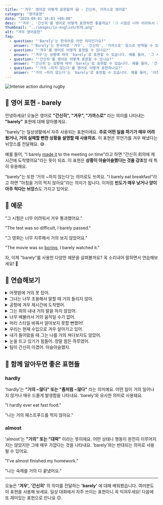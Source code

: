 ```yaml
---
title: "'겨우' 영어로 어떻게 표현할까 😅 - 간신히, 가까스로 영어로"
category: "영어표현"
date: "2024-09-01 16:03 +09:00"
desc: "'겨우', '간신히'를 영어로 어떻게 표현하면 좋을까요? '그 시험은 너무 어려워서 겨우 통과했어요.', '그 영화는 너무 지루해서 거의 보지 않았어요.' 등을 영어로 표현하는 법을 배워봅시다. 다양한 예문을 통해서 연습하고 본인의 표현으로 만들어 보세요."
thumbnail: "../images/in-english/078.png"
alt: "겨우 영어표현"
faq:
  - question: "'Barely'는 한국어로 어떤 의미인가요?"
    answer: "'Barely'는 한국어로 '겨우', '간신히', '가까스로' 등으로 번역될 수 있습니다. 어떤 일을 하기가 매우 어려웠거나, 거의 실패할 뻔한 상황을 설명할 때 사용합니다."
  - question: "'겨우'를 영어로 어떻게 표현할 수 있나요?"
    answer: "'겨우'는 상황에 따라 'barely'로 표현할 수 있습니다. 예를 들어, '그 시험은 너무 어려워서 겨우 통과했어요'는 'The test was so difficult, I barely passed'로 말할 수 있습니다."
  - question: "'간신히'를 영어로 어떻게 표현할 수 있나요?"
    answer: "'간신히'는 상황에 따라 'barely'로 표현할 수 있습니다. 예를 들어, '간신히 회의에 제시간에 도착했어요'는 'I barely made it to the meeting on time'으로 말할 수 있습니다."
  - question: "'거의 ~하지 않는다'를 영어로 어떻게 표현하나요?"
    answer: "'거의 ~하지 않는다'는 'barely'로 표현할 수 있습니다. 예를 들어, '아침을 거의 먹지 않아요'는 'I barely eat breakfast'로 표현할 수 있습니다."
---
```


![Intense action during rugby](../images/in-english/078-1.avif)

## 🌟 영어 표현 - barely

안녕하세요! 오늘은 영어로 **"간신히", "겨우", "가까스로"** 라는 의미를 나타내는 **"barely"** 표현에 대해 알아볼게요.

"barely"는 일상생활에서 자주 사용되는 표현이에요. **주로 어떤 일을 하기가 매우 어려웠거나, 거의 실패할 뻔한 상황을 설명할 때 사용하죠.** 이 표현은 무언가를 겨우 해냈다는 뉘앙스를 전달해요. 😅

예를 들어, "I barely [made it](/blog/in-english/244.make-it/) to the meeting on time"라고 하면 "간신히 회의에 제시간에 도착했어요"라는 뜻이 되죠. 이 표현은 **상황이 아슬아슬했다는 것을 강조**할 때 특히 유용해요.

"barely"는 또한 '거의 ~하지 않는다'는 의미로도 쓰여요. "I barely eat breakfast"라고 하면 "아침을 거의 먹지 않아요"라는 의미가 됩니다. 이처럼 **빈도가 매우 낮거나 양이 아주 적다는 뉘앙스**도 가지고 있어요.

<script async src="https://pagead2.googlesyndication.com/pagead/js/adsbygoogle.js?client=ca-pub-1465612013356152"
     crossorigin="anonymous"></script>
<!-- engple-horizontal-ad -->

<ins class="adsbygoogle"
     style="display:block"
     data-ad-client="ca-pub-1465612013356152"
     data-ad-slot="2106896038"
     data-ad-format="auto"
     data-full-width-responsive="true"></ins>

<script>
     (adsbygoogle = window.adsbygoogle || []).push({});
</script>

## 📖 예문

"그 시험은 너무 어려워서 겨우 통과했어요."

"The test was so difficult, I barely passed."

"그 영화는 너무 지루해서 거의 보지 않았어요."

"The movie was so [boring](/blog/vocab-1/040.boring/), I barely watched it."

자, 이제 "barely"를 사용한 다양한 예문을 살펴볼까요? 꼭 소리내어 말하면서 연습해보세요! 🚀

## 💬 연습해보기

<details>
<summary>어젯밤에 거의 못 잤어.</summary>
<span>I barely slept last night.</span>
</details>

<details>
<summary>그녀는 너무 조용해서 말할 때 거의 들리지 않아.</summary>
<span>She's so quiet, I can barely hear her when she speaks.</span>
</details>

<details>
<summary>공항에 겨우 제시간에 도착했어.</summary>
<span>We barely made it to the airport <a href="/blog/vocab-1/043.on-time/">on time</a>.</span>
</details>

<details>
<summary>그는 회의 내내 거의 말을 하지 않았어.</summary>
<span>He barely spoke during the entire meeting.</span>
</details>

<details>
<summary>너무 배불러서 거의 움직일 수가 없어.</summary>
<span>I'm so full, I can barely move.</span>
</details>

<details>
<summary>머리 스타일 바꿔서 알아보지 못할 뻔했어!</summary>
<span>I barely recognized you with that new haircut!</span>
</details>

<details>
<summary>우리는 현재 수입으로 겨우 살아가고 있어.</summary>
<span>We're barely getting by on our current income.</span>
</details>

<details>
<summary>내가 들어왔을 때 그는 나를 거의 쳐다보지도 않았어.</summary>
<span>He barely looked at me when I walked in.</span>
</details>

<details>
<summary>눈을 뜨고 있기가 힘들어. 정말 힘든 하루였어.</summary>
<span>I can barely keep my eyes open. It's been such a long day.</span>
</details>

<details>
<summary>팀이 간신히 이겼어. 아슬아슬했지.</summary>
<span>The team barely won the game. It was a close call.</span>
</details>

## 🤝 함께 알아두면 좋은 표현들

### hardly

'hardly'는 **"거의 ~않다" 또는 "좀처럼 ~않다"** 라는 의미예요. 어떤 일이 거의 일어나지 않거나 매우 드물게 발생함을 나타내요. 'barely'와 유사한 의미로 사용돼요.

"I hardly ever eat fast food."

"나는 거의 패스트푸드를 먹지 않아요."

### almost

'almost'는 **"거의" 또는 "대략"** 이라는 뜻이에요. 어떤 상태나 행동이 완전히 이루어지지는 않았지만 그에 매우 가깝다는 것을 나타내요. 'barely'와는 반대되는 의미로 사용될 수 있어요.

"I've almost finished my homework."

"나는 숙제를 거의 다 끝냈어요."

---

오늘은 **'겨우', '간신히'** 의 의미를 전달하는 **'barely'** 에 대해 배워봤습니다. 여러분도 이 표현을 사용해 보세요. 일상 대화에서 자주 쓰이는 표현이니 꼭 익혀두세요! 다음에 또 재미있는 표현으로 만나요 😊.
